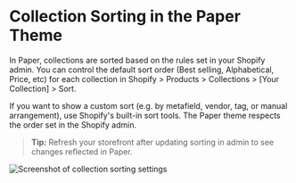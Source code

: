 # Collection Sorting in the Paper Theme

In Paper, collections are sorted based on the rules set in your Shopify admin. You can control the default sort order (Best selling, Alphabetical, Price, etc) for each collection in Shopify > Products > Collections > [Your Collection] > Sort.

If you want to show a custom sort (e.g. by metafield, vendor, tag, or manual arrangement), use Shopify's built-in sort tools. The Paper theme respects the order set in the Shopify admin.

> **Tip:** Refresh your storefront after updating sorting in admin to see changes reflected in Paper.

![Screenshot of collection sorting settings](../.assets/paper-collection-sort-settings.png)

